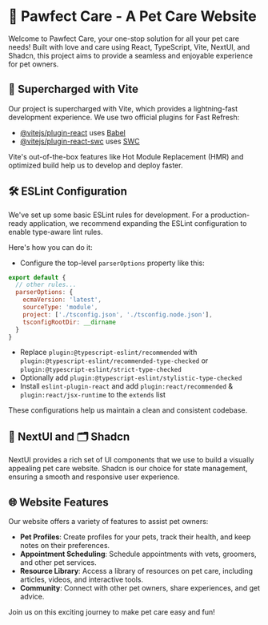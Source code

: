 # 🐾 Pawfect Care - A Pet Care Website

Welcome to Pawfect Care, your one-stop solution for all your pet care needs! Built with love and care using React, TypeScript, Vite, NextUI, and Shadcn, this project aims to provide a seamless and enjoyable experience for pet owners.

## 🚀 Supercharged with Vite

Our project is supercharged with Vite, which provides a lightning-fast development experience. We use two official plugins for Fast Refresh:

- [@vitejs/plugin-react](https://github.com/vitejs/vite-plugin-react/blob/main/packages/plugin-react/README.md) uses [Babel](https://babeljs.io/)
- [@vitejs/plugin-react-swc](https://github.com/vitejs/vite-plugin-react-swc) uses [SWC](https://swc.rs/)

Vite's out-of-the-box features like Hot Module Replacement (HMR) and optimized build help us to develop and deploy faster.

## 🛠️ ESLint Configuration

We've set up some basic ESLint rules for development. For a production-ready application, we recommend expanding the ESLint configuration to enable type-aware lint rules.

Here's how you can do it:

- Configure the top-level `parserOptions` property like this:

```js
export default {
  // other rules...
  parserOptions: {
    ecmaVersion: 'latest',
    sourceType: 'module',
    project: ['./tsconfig.json', './tsconfig.node.json'],
    tsconfigRootDir: __dirname
  }
}
```

- Replace `plugin:@typescript-eslint/recommended` with `plugin:@typescript-eslint/recommended-type-checked` or `plugin:@typescript-eslint/strict-type-checked`
- Optionally add `plugin:@typescript-eslint/stylistic-type-checked`
- Install `eslint-plugin-react` and add `plugin:react/recommended` & `plugin:react/jsx-runtime` to the `extends` list

These configurations help us maintain a clean and consistent codebase.

## 🎨 NextUI and 🗂️ Shadcn

NextUI provides a rich set of UI components that we use to build a visually appealing pet care website. Shadcn is our choice for state management, ensuring a smooth and responsive user experience.

## 🌐 Website Features

Our website offers a variety of features to assist pet owners:

- **Pet Profiles**: Create profiles for your pets, track their health, and keep notes on their preferences.
- **Appointment Scheduling**: Schedule appointments with vets, groomers, and other pet services.
- **Resource Library**: Access a library of resources on pet care, including articles, videos, and interactive tools.
- **Community**: Connect with other pet owners, share experiences, and get advice.

Join us on this exciting journey to make pet care easy and fun!

